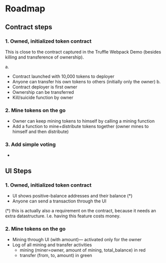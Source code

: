 
# Roadmap

## Contract steps

### 1. Owned, initialized token contract

This is close to the contract captured in the Truffle Webpack Demo
(besides killing and transference of ownership).

a.
  * Contract launched with 10,000 tokens to deployer
  * Anyone can transfer his own tokens to others (initially only the owner)
b.
  * Contract deployer is first owner
  * Ownership can be transferred
  * Kill/suicide function by owner



### 2. Mine tokens on the go

* Owner can keep mining tokens to himself by calling a mining function
* Add a function to mine+distribute tokens together (owner mines to himself and then distribute)

### 3. Add simple voting

*

## UI Steps

### 1. Owned, initialized token contract

* UI shows positive-balance addresses and their balance (*)
* Anyone can send a transaction through the UI

(*) this is actually also a requirement on the contract, because it needs an extra datastructure. I.e. having this feature costs money.

### 2. Mine tokens on the go

* Mining through UI (with amount)— activated only for the owner
* Log of all mining and transfer activities
  * mining (miner=owner, amount of mining, total_balance) in red
  * transfer (from, to, amount) in green
